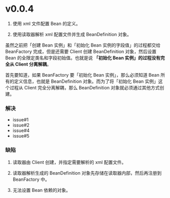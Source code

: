 # v0.0.4

1. 使用 xml 文件配置 Bean 的定义。

2. 使用读取器解析 xml 配置文件并生成 BeanDefinition 对象。

虽然之前把「创建 Bean 实例」和「初始化 Bean 实例的字段值」的过程都交给 BeanFactory 完成，但是还需要 Client 创建 BeanDefinition 对象，然后设置 Bean 的全限定类名和字段初始值。也就是说 **「初始化 Bean 实例」的过程没有完全从 Client 分离解耦**。

首先要知道，如果 BeanFactory 要「初始化 Bean 实例」，那么必须知道 Bean 所有的定义信息，也就是 BeanDefinition 对象。而为了将「初始化 Bean 实例」这个过程从 Client 完全分离解耦，那么 BeanDefinition 对象就必须通过其他方式创建。


### 解决

- issue#1
- issue#2
- issue#4
- issue#5


### 缺陷

1. 读取器由 Client 创建，并指定需要解析的 xml 配置文件。

2. 读取器解析生成的 BeanDefinition 对象先存储在读取器内部，然后再注册到 BeanFactory 中。

3. 无法设置 Bean 依赖的对象。